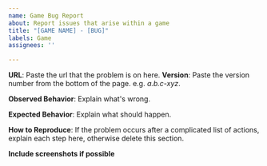 ```yaml
---
name: Game Bug Report
about: Report issues that arise within a game
title: "[GAME NAME] - [BUG]"
labels: Game
assignees: ''

---
```


**URL**: Paste the url that the problem is on here.
**Version**: Paste the version number from the bottom of the page. e.g. *a.b.c-xyz*.

**Observed Behavior**: Explain what's wrong.

**Expected Behavior**: Explain what should happen.

**How to Reproduce**: If the problem occurs after a complicated list of actions, explain each step here, otherwise delete this section.

**Include screenshots if possible**
